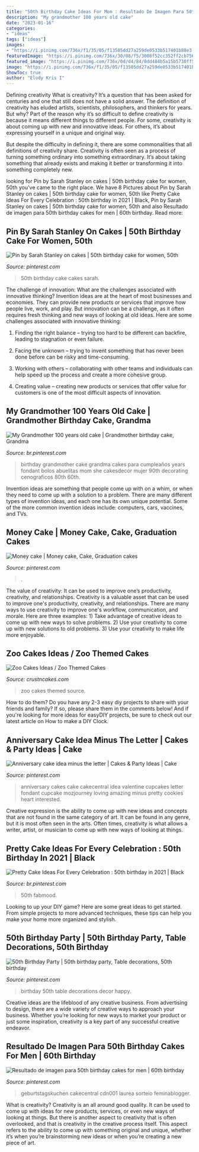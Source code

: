```yaml
---
title: "50th Birthday Cake Ideas For Mom : Resultado De Imagen Para 50th Birthday Cakes For Men"
description: "My grandmother 100 years old cake"
date: "2023-01-16"
categories:
- "ideas"
tags: ["ideas"]
images:
- "https://i.pinimg.com/736x/f1/35/05/f13505dd27a259de0533b517401b88e3--anniversary-cakes-anniversary-ideas.jpg?b=t"
featuredImage: "https://i.pinimg.com/736x/30/08/f5/3008f52cc352ff2cb7567b9390e5b8df.jpg"
featured_image: "https://i.pinimg.com/736x/0d/d4/84/0dd484b5a15b5730ff57afcb6d78983f--cakes.jpg"
image: "https://i.pinimg.com/736x/f1/35/05/f13505dd27a259de0533b517401b88e3--anniversary-cakes-anniversary-ideas.jpg?b=t"
ShowToc: true
author: "Elody Kris I"
---
```



Defining creativity
What is creativity? It’s a question that has been asked for centuries and one that still does not have a solid answer. The definition of creativity has eluded artists, scientists, philosophers, and thinkers for years. But why?
Part of the reason why it’s so difficult to define creativity is because it means different things to different people. For some, creativity is about coming up with new and innovative ideas. For others, it’s about expressing yourself in a unique and original way.

But despite the difficulty in defining it, there are some commonalities that all definitions of creativity share. Creativity is often seen as a process of turning something ordinary into something extraordinary. It’s about taking something that already exists and making it better or transforming it into something completely new.

	

		
looking for Pin by Sarah Stanley on cakes | 50th birthday cake for women, 50th you've came to the right place. We have 8 Pictures about Pin by Sarah Stanley on cakes | 50th birthday cake for women, 50th like Pretty Cake Ideas For Every Celebration : 50th birthday in 2021 | Black, Pin by Sarah Stanley on cakes | 50th birthday cake for women, 50th and also Resultado de imagen para 50th birthday cakes for men | 60th birthday. Read more:
		
    
## Pin By Sarah Stanley On Cakes | 50th Birthday Cake For Women, 50th

<img loading=lazy src="https://i.pinimg.com/736x/0d/d4/84/0dd484b5a15b5730ff57afcb6d78983f--cakes.jpg" onerror="this.onerror=null;this.src='https://tse3.mm.bing.net/th?id=OIP.L77K9W0VKUmH9p7v7VeiSgHaJ4&amp;pid=15.1';" alt="Pin by Sarah Stanley on cakes | 50th birthday cake for women, 50th">

_Source: pinterest.com_

>50th birthday cake cakes sarah. 

	

The challenge of innovation: What are the challenges associated with innovative thinking?
Invention ideas are at the heart of most businesses and economies. They can provide new products or services that improve how people live, work, and play. But innovation can be a challenge, as it often requires fresh thinking and new ways of looking at old ideas. Here are some challenges associated with innovative thinking:
1) Finding the right balance – trying too hard to be different can backfire, leading to stagnation or even failure.

2) Facing the unknown – trying to invent something that has never been done before can be risky and time-consuming.

3) Working with others – collaborating with other teams and individuals can help speed up the process and create a more cohesive group.

4) Creating value – creating new products or services that offer value for customers is one of the most difficult aspects of innovation.

    
## My Grandmother 100 Years Old Cake | Grandmother Birthday Cake, Grandma

<img loading=lazy src="https://i.pinimg.com/736x/10/4a/85/104a85f1440be2057676317ea6c482e3.jpg" onerror="this.onerror=null;this.src='https://tse2.mm.bing.net/th?id=OIP.LhhMF1dcvi2kohrJV8E1HwAAAA&amp;pid=15.1';" alt="My Grandmother 100 years old cake | Grandmother birthday cake, Grandma">

_Source: br.pinterest.com_

>birthday grandmother cake grandma cakes para cumpleaños years fondant bolos abuelitas mom she cakesdecor mujer 90th decorating cenograficos 80th 60th. 

	

Invention ideas are something that people come up with on a whim, or when they need to come up with a solution to a problem. There are many different types of invention ideas, and each one has its own unique potential. Some of the more common invention ideas include: computers, cars, vaccines, and TVs.

    
## Money Cake | Money Cake, Cake, Graduation Cakes

<img loading=lazy src="https://i.pinimg.com/originals/e7/fa/79/e7fa79c0b9eea44091be7cf2d4f749f4.jpg" onerror="this.onerror=null;this.src='https://tse2.mm.bing.net/th?id=OIP.sKsrKfQAOVbxiDNkNuq_jwHaJ4&amp;pid=15.1';" alt="Money cake | Money cake, Cake, Graduation cakes">

_Source: pinterest.com_

>. 

	

The value of creativity: It can be used to improve one’s productivity, creativity, and relationships.
Creativity is a valuable asset that can be used to improve one's productivity, creativity, and relationships. There are many ways to use creativity to improve one's workflow, communication, and morale. Here are three examples: 1) Take advantage of creative ideas to come up with new ways to solve problems. 2) Use your creativity to come up with new solutions to old problems. 3) Use your creativity to make life more enjoyable.

    
## Zoo Cakes Ideas / Zoo Themed Cakes

<img loading=lazy src="http://www.crustncakes.com/blog/wp-content/uploads/2015/10/8d177288628d3df4b550976d7cdc76bb.jpg" onerror="this.onerror=null;this.src='https://tse4.mm.bing.net/th?id=OIP._iIEdI4Kf5OO-3YL_eMxTQHaJ4&amp;pid=15.1';" alt="Zoo Cakes Ideas / Zoo Themed Cakes">

_Source: crustncakes.com_

>zoo cakes themed source. 

	

How to do them?
Do you have any 2-3 easy diy projects to share with your friends and family? If so, please share them in the comments below! And if you're looking for more ideas for easyDIY projects, be sure to check out our latest article on How to make a DIY Clock.

    
## Anniversary Cake Idea Minus The Letter | Cakes &amp; Party Ideas | Cake

<img loading=lazy src="https://i.pinimg.com/736x/f1/35/05/f13505dd27a259de0533b517401b88e3--anniversary-cakes-anniversary-ideas.jpg?b=t" onerror="this.onerror=null;this.src='https://tse1.mm.bing.net/th?id=OIP._AakWFzwTySO20qQgaapPgHaJ3&amp;pid=15.1';" alt="Anniversary cake idea minus the letter | Cakes &amp; Party Ideas | Cake">

_Source: pinterest.com_

>anniversary cakes cake cakecentral idea valentine cupcakes letter fondant cupcake mozjourney loving amazing minus pretty cookies heart interested. 

	

Creative expression is the ability to come up with new ideas and concepts that are not found in the same category of art. It can be found in any genre, but it is most often seen in the arts. Often times, creativity is what allows a writer, artist, or musician to come up with new ways of looking at things.

    
## Pretty Cake Ideas For Every Celebration : 50th Birthday In 2021 | Black

<img loading=lazy src="https://i.pinimg.com/736x/f4/75/ff/f475fffefe27a45671b9169a1c637d30.jpg" onerror="this.onerror=null;this.src='https://tse4.mm.bing.net/th?id=OIP.cfgFjuvDBggpRAYTKnwmlAHaOY&amp;pid=15.1';" alt="Pretty Cake Ideas For Every Celebration : 50th birthday in 2021 | Black">

_Source: br.pinterest.com_

>50th fabmood. 

	

Looking to up your DIY game? Here are some great ideas to get started. From simple projects to more advanced techniques, these tips can help you make your home more organized and stylish.

    
## 50th Birthday Party | 50th Birthday Party, Table Decorations, 50th Birthday

<img loading=lazy src="https://i.pinimg.com/736x/5e/36/6d/5e366de547f8ede5ec4dc4f14556242a--th-birthday-party-birthdays.jpg" onerror="this.onerror=null;this.src='https://tse2.mm.bing.net/th?id=OIP.IbBYqi5-x-eImkZmO8GcYQHaJ3&amp;pid=15.1';" alt="50th Birthday Party | 50th birthday party, Table decorations, 50th birthday">

_Source: pinterest.com_

>birthday 50th table decorations decor happy. 

	

Creative ideas are the lifeblood of any creative business. From advertising to design, there are a wide variety of creative ways to approach your business. Whether you’re looking for new ways to market your product or just some inspiration, creativity is a key part of any successful creative endeavor.

    
## Resultado De Imagen Para 50th Birthday Cakes For Men | 60th Birthday

<img loading=lazy src="https://i.pinimg.com/736x/30/08/f5/3008f52cc352ff2cb7567b9390e5b8df.jpg" onerror="this.onerror=null;this.src='https://tse2.mm.bing.net/th?id=OIP.oEab5h504ypcd1H3sFxCZAHaJ3&amp;pid=15.1';" alt="Resultado de imagen para 50th birthday cakes for men | 60th birthday">

_Source: pinterest.com_

>geburtstagskuchen cakecentral cdn001 laurea sorteio feminablogger. 

	

What is creativity?
Creativity is an all around good quality. It can be used to come up with ideas for new products, services, or even new ways of looking at things. But there is another aspect to creativity that is often overlooked, and that is creativity in the creative process itself. This aspect refers to the ability to come up with something original and unique, whether it’s when you’re brainstorming new ideas or when you’re creating a new piece of art.

